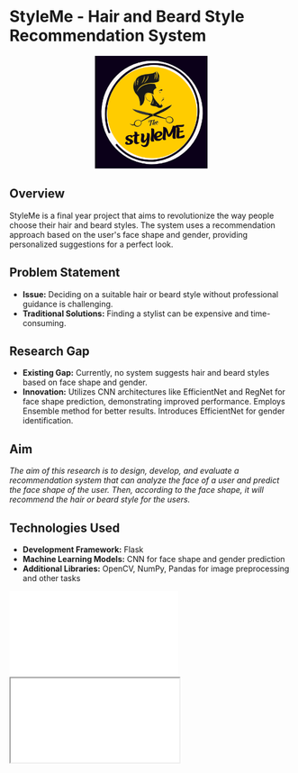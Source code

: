 # **StyleMe** - Hair and Beard Style Recommendation System

<div align="center">
   <img src="static/images/logo.png" alt="Logo" width="200" height="200">
</div>

## Overview

StyleMe is a final year project that aims to revolutionize the way people choose their hair and beard styles. The system uses a recommendation approach based on the user's face shape and gender, providing personalized suggestions for a perfect look.

## Problem Statement

- **Issue:** Deciding on a suitable hair or beard style without professional guidance is challenging.
- **Traditional Solutions:** Finding a stylist can be expensive and time-consuming.

## Research Gap

- **Existing Gap:** Currently, no system suggests hair and beard styles based on face shape and gender.
- **Innovation:** Utilizes CNN architectures like EfficientNet and RegNet for face shape prediction, demonstrating improved performance. Employs Ensemble method for better results. Introduces EfficientNet for gender identification.

## Aim

_The aim of this research is to design, develop, and evaluate a recommendation system that can analyze the face of a user and predict the face shape of the user. Then, according to 
the face shape, it will recommend the hair or beard style for the users._

## Technologies Used

- **Development Framework:** Flask
- **Machine Learning Models:** CNN for face shape and gender prediction
- **Additional Libraries:** OpenCV, NumPy, Pandas for image preprocessing and other tasks

<embed src="Presentation.pdf"/>
<iframe src="Presentation.pdf"></iframe> 


